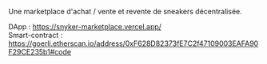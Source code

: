 Une marketplace d'achat / vente et revente de sneakers décentralisée.

DApp : https://snyker-marketplace.vercel.app/ <br>
Smart-contract : https://goerli.etherscan.io/address/0xF628D82373fE7C2f47109003EAFA90F29CE235b1#code
